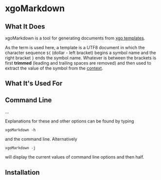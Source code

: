 <h1 class="appTop">xgoMarkdown</h1>

## What It Does

xgoMarkdown is a tool for generating documents from [xgo templates](template.html).

As the term is used here, a template is a UTF8 document in which the
character sequence `${` (dollar - left bracket) begins a symbol name
and the right bracket `}` ends the symbol name.  Whatever is between
the brackets is first **trimmed** (leading and trailing spaces are removed)
and then used to extract the value of the symbol from the
[context](context.html).

## What It's Used For

## Command Line

...

Explanations for these and other options can be found by typing

    xgoMarkdown -h

and the command line.  Alternatively

    xgoMarkdown -j

will display the current values of command line options and then half.

## Installation
